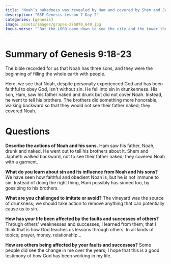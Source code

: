 ```yaml
---
title: "Noah’s nakedness was revealed by Ham and covered by Shem and Japheth"
description: "BSF Genesis Lesson 7 Day 2"
categories: [genesis]
image: assets/images/grapes-276070_640.jpg
focus-verse: "“But the LORD came down to see the city and the tower the people were building.” – Genesis 11:5"
---
```


# Summary of Genesis 9:18-23

The bible recorded for us that Noah has three sons, and they were the beginning of filling the whole earth with people. 

Here, we see that Noah, despite personally experienced God and has been faithful to obey God, isn't without sin. He fell into sin in drunkenness. His son, Ham, saw his father naked and drunk but did not cover Noah. Instead, he went to tell his brothers. The brothers did something more honorable, walking backward so that they would not see their father naked; they covered Noah.

# Questions

**Describe the actions of Noah and his sons.** Ham saw his father, Noah, drunk and naked. He went out to tell his brothers about it. Shem and Japheth walked backward, not to see their father naked; they covered Noah with a garment.

**What do you learn about sin and its influence from Noah and his sons?** We have seen how faithful and obedient Noah is, but he is not immune to sin. Instead of doing the right thing, Ham possibly has sinned too, by gossiping to his brothers.

**What are you challenged to imitate or avoid?** The vineyard was the source of drunkness; we should take action to remove anything that can potentially cause us to sin.

**How has your life been affected by the faults and successes of others?** Through others' weaknesses and successes, I learned from them; that I think that is how God teaches us lessons through others. In all kinds of topics; prayer, money, relationship...

**How are others being affected by your faults and successes?** Some people did see the change in me over the years; I hope that this is a good testimony of how God has been working in my life.